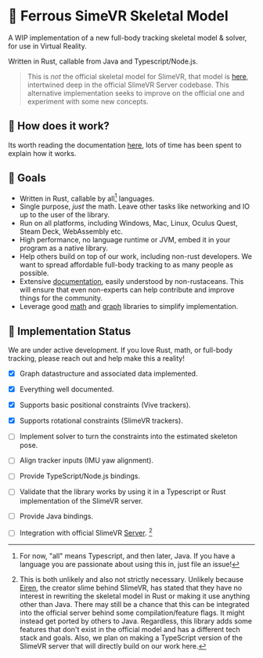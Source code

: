 # 🦀 Ferrous SimeVR Skeletal Model
A WIP implementation of a new full-body tracking skeletal model & solver, for use
in Virtual Reality.

Written in Rust, callable from Java and Typescript/Node.js.


> This is *not* the official skeletal model for SlimeVR, that model is
> [here][official model], intertwined deep in the official SlimeVR Server
> codebase. This alternative implementation seeks to improve on the official one
> and experiment with some new concepts.

## 📝 How does it work?

Its worth reading the documentation [here][docs], lots of time has been spent to
explain how it works.


## 🔭 Goals
* Written in Rust, callable by all[^1] languages.
* Single purpose, *just* the math. Leave other tasks like networking and IO up to the
  user of the library.
* Run on all platforms, including Windows, Mac, Linux, Oculus Quest, Steam Deck,
  WebAssembly etc.
* High performance, no language runtime or JVM, embed it in your program as a native
  library.
* Help others build on top of our work, including non-rust developers. We want to
  spread affordable full-body tracking to as many people as possible.
* Extensive [documentation][docs], easily understood by non-rustaceans. This will
  ensure that even non-experts can help contribute and improve things for the community.
* Leverage good [math][nalgebra] and [graph][daggy] libraries to simplify implementation.


## 🚧 Implementation Status
We are under active development. If you love Rust, math, or full-body tracking, please reach
out and help make this a reality!

- [X] Graph datastructure and associated data implemented.
- [X] Everything well documented.
- [X] Supports basic positional constraints (Vive trackers).
- [X] Supports rotational constraints (SlimeVR trackers).
- [ ] Implement solver to turn the constraints into the estimated skeleton pose.
- [ ] Align tracker inputs (IMU yaw alignment).
- [ ] Provide TypeScript/Node.js bindings.
- [ ] Validate that the library works by using it in a Typescript or Rust implementation of the SlimeVR server.
- [ ] Provide Java bindings.
- [ ] Integration with official SlimeVR [Server][java server]. [^2]


[docs]: https://slimevr.github.io/SlimeVR-Rust/skeletal_model/
[official model]: https://github.com/SlimeVR/SlimeVR-Server/blob/8adf3fe5912481f3f1d8658f917292617bd308dc/src/main/java/dev/slimevr/vr/processor/skeleton/HumanSkeleton.java
[daggy]: https://docs.rs/daggy/latest/daggy/
[nalgebra]: https://nalgebra.org/
[java server]: https://github.com/SlimeVR/SlimeVR-Server


[^1]: For now, "all" means Typescript, and then later, Java. If you have a language you are
passionate about using this in, just file an issue!

[^2]: This is both unlikely and also not strictly necessary. Unlikely because 
[Eiren](https://github.com/Eirenliel), the creator slime behind SlimeVR, has stated that
they have no interest in rewriting the skeletal model in Rust or making it use anything other
than Java. There may still be a chance that this can be integrated into the official server
behind some compilation/feature flags. It might instead get ported by others to Java. Regardless,
this library adds some features that don't exist in the official model and has a different
tech stack and goals. Also, we plan on making a TypeScript version of the SlimeVR server that will
directly build on our work here.
